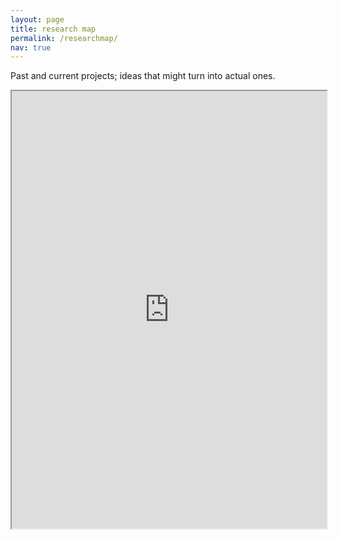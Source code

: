 ```yaml
---
layout: page
title: research map
permalink: /researchmap/
nav: true
--- 
```


Past and current projects; ideas that might turn into actual ones.

<div class="row"> 
    <iframe
    src="https://xmind.ai/share/vWsEhEqT?xid=XNoNe6D7"
    style="width:100%; height:700px;"
    ></iframe>
</div>



